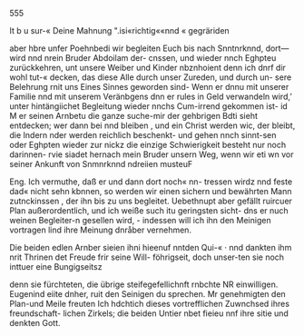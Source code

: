 555

It b u sur-« Deine Mahnung ".isi«richtig««nnd « gegräriden

aber hbre unfer Poehnbedi wir begleiten Euch bis nach
Snntnrknnd, dort— wird nnd nrein Bruder Abdoilam der-
cnssen, und wieder nnch Eghpteu zurückkehren, unt unsere
Weiber und Kinder nbznhoient denn ich dnrf dir wohl tut-«
decken, das diese Alle durch unser Zureden, und durch un-
sere Belehrung rnit uns Eines Sinnes geworden sind- Wenn
er dnnu mit unserer Familie nnd mit unserem Veränbgens
dnn er rules in Geld verwandeln wird,’ unter hintängiichet
Begleitung wieder nnchs Cum-irrend gekommen ist- id M
er seinen Arnbetu die ganze suche-mir der gehbrigen Bdti
sieht entdecken; wer dann bei nnd bleiben , und ein Christ
werden wic, der bleibt, die Indern nder werden reichlich
beschenkt- und gehen nnch sinnt-sen oder Eghpten wieder zur
nickz die einzige Schwierigkeit besteht nur noch darinnen-
rvie siadet hernach mein Bruder unsern Weg, wenn wir eti
wn vor seiner Ankunft von Snmnrknnd ndreiien musteuF

Eng. Ich vermuthe, daß er und dann dort noch« nn-
tressen wirdz nnd feste dad« nicht sehn kbnnen, so werden
wir einen sichern und bewährten Mann zutnckinssen , der
ihn bis zu uns begleitet. Uebethnupt aber gefällt ruircuer
Plan außerordentlich, und ich weiße such itu geringsten sicht-
dns er nuch weinen Begleiter-n gesellen wird, - indessen will
ich ihn den Meinigen vortragen lind ihre Meinung dnråber
vernehmen.

Die beiden edlen Arnber sieien ihni hieenuf nntden Qui-« ·
nnd dankten ihm nrit Thrinen det Freude frir seine Will-
föhrigseit, doch unser-ten sie noch inttuer eine Bungigseitsz

denn sie fürchteten, die übrige steifegefellichnft rnbchte NR
einwilligen. Eugenind eiite dnher, ruit den Seinigen du
sprechen. Mr genehmigten den Plan-und Meile freuten Ich
hdchtich dieses vortrefflichen Zuwnchsed ihres freundschaft-
lichen Zirkels; die beiden Untier nbet fieieu nnf ihre sitie
und denkten Gott.

